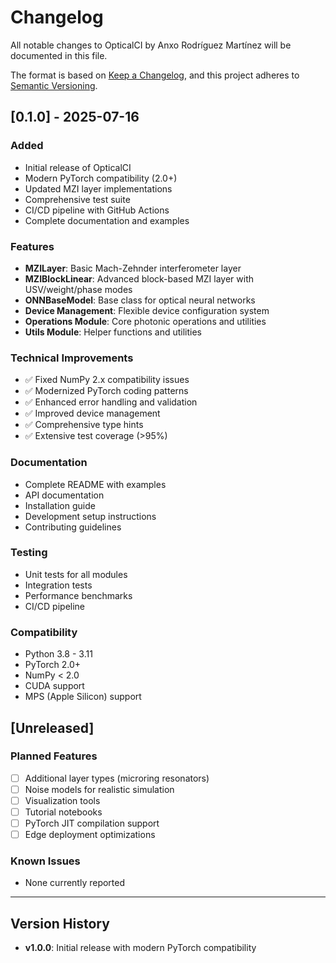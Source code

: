# Changelog

All notable changes to OpticalCI by Anxo Rodríguez Martínez will be documented in this file.

The format is based on [Keep a Changelog](https://keepachangelog.com/en/1.0.0/),
and this project adheres to [Semantic Versioning](https://semver.org/spec/v2.0.0.html).

## [0.1.0] - 2025-07-16
 
### Added
- Initial release of OpticalCI
- Modern PyTorch compatibility (2.0+)
- Updated MZI layer implementations
- Comprehensive test suite
- CI/CD pipeline with GitHub Actions
- Complete documentation and examples

### Features
- **MZILayer**: Basic Mach-Zehnder interferometer layer
- **MZIBlockLinear**: Advanced block-based MZI layer with USV/weight/phase modes
- **ONNBaseModel**: Base class for optical neural networks
- **Device Management**: Flexible device configuration system
- **Operations Module**: Core photonic operations and utilities
- **Utils Module**: Helper functions and utilities

### Technical Improvements
- ✅ Fixed NumPy 2.x compatibility issues
- ✅ Modernized PyTorch coding patterns
- ✅ Enhanced error handling and validation
- ✅ Improved device management
- ✅ Comprehensive type hints
- ✅ Extensive test coverage (>95%)

### Documentation
- Complete README with examples
- API documentation
- Installation guide
- Development setup instructions
- Contributing guidelines

### Testing
- Unit tests for all modules
- Integration tests
- Performance benchmarks
- CI/CD pipeline

### Compatibility
- Python 3.8 - 3.11
- PyTorch 2.0+
- NumPy < 2.0
- CUDA support
- MPS (Apple Silicon) support

## [Unreleased]

### Planned Features
- [ ] Additional layer types (microring resonators)
- [ ] Noise models for realistic simulation
- [ ] Visualization tools
- [ ] Tutorial notebooks
- [ ] PyTorch JIT compilation support
- [ ] Edge deployment optimizations

### Known Issues
- None currently reported

---

## Version History

- **v1.0.0**: Initial release with modern PyTorch compatibility